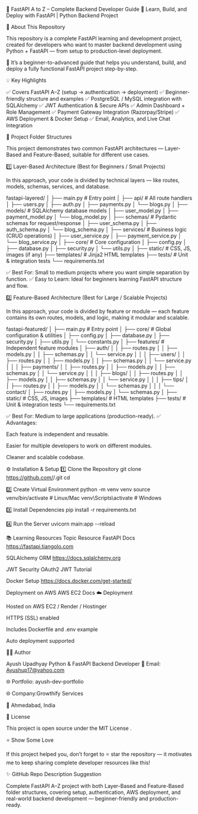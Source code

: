 🚀 FastAPI A to Z – Complete Backend Developer Guide
🧠 Learn, Build, and Deploy with FastAPI | Python Backend Project

🧩 About This Repository

This repository is a complete FastAPI learning and development project, created for developers who want to master backend development using Python + FastAPI — from setup to production-level deployment.

🧠 It’s a beginner-to-advanced guide that helps you understand, build, and deploy a fully functional FastAPI project step-by-step.

💡 Key Highlights

✅ Covers FastAPI A–Z (setup → authentication → deployment)
✅ Beginner-friendly structure and examples
✅ PostgreSQL / MySQL integration with SQLAlchemy
✅ JWT Authentication & Secure APIs
✅ Admin Dashboard + Role Management
✅ Payment Gateway Integration (Razorpay/Stripe)
✅ AWS Deployment & Docker Setup
✅ Email, Analytics, and Live Chat Integration

🧱 Project Folder Structures

This project demonstrates two common FastAPI architectures —
Layer-Based and Feature-Based, suitable for different use cases.

1️⃣ Layer-Based Architecture (Best for Beginners / Small Projects)

In this approach, your code is divided by technical layers — like routes, models, schemas, services, and database.

fastapi-layered/
│
├── main.py                  # Entry point
│
├── api/                     # All route handlers
│   ├── users.py
│   ├── auth.py
│   ├── payments.py
│   └── blogs.py
│
├── models/                  # SQLAlchemy database models
│   ├── user_model.py
│   ├── payment_model.py
│   └── blog_model.py
│
├── schemas/                 # Pydantic schemas for request/response
│   ├── user_schema.py
│   ├── auth_schema.py
│   └── blog_schema.py
│
├── services/                # Business logic (CRUD operations)
│   ├── user_service.py
│   ├── payment_service.py
│   └── blog_service.py
│
├── core/                    # Core configuration
│   ├── config.py
│   ├── database.py
│   ├── security.py
│   └── utils.py
│
├── static/                  # CSS, JS, images (if any)
├── templates/               # Jinja2 HTML templates
├── tests/                   # Unit & integration tests
└── requirements.txt


✅ Best For:
Small to medium projects where you want simple separation by function.
✅ Easy to Learn:
Ideal for beginners learning FastAPI structure and flow.

2️⃣ Feature-Based Architecture (Best for Large / Scalable Projects)

In this approach, your code is divided by feature or module — each feature contains its own routes, models, and logic, making it modular and scalable.

fastapi-featured/
│
├── main.py                          # Entry point
│
├── core/                            # Global configuration & utilities
│   ├── config.py
│   ├── database.py
│   ├── security.py
│   ├── utils.py
│   └── constants.py
│
├── features/                        # Independent feature modules
│   ├── auth/
│   │   ├── routes.py
│   │   ├── models.py
│   │   ├── schemas.py
│   │   └── service.py
│   │
│   ├── users/
│   │   ├── routes.py
│   │   ├── models.py
│   │   ├── schemas.py
│   │   └── service.py
│   │
│   ├── payments/
│   │   ├── routes.py
│   │   ├── models.py
│   │   ├── schemas.py
│   │   └── service.py
│   │
│   ├── blogs/
│   │   ├── routes.py
│   │   ├── models.py
│   │   ├── schemas.py
│   │   └── service.py
│   │
│   ├── tips/
│   │   ├── routes.py
│   │   ├── models.py
│   │   └── schemas.py
│   │
│   └── contact/
│       ├── routes.py
│       ├── models.py
│       └── schemas.py
│
├── static/                          # CSS, JS, images
├── templates/                       # HTML templates
├── tests/                           # Unit & integration tests
└── requirements.txt


✅ Best For:
Medium to large applications (production-ready).
✅ Advantages:

Each feature is independent and reusable.

Easier for multiple developers to work on different modules.

Cleaner and scalable codebase.

⚙️ Installation & Setup
1️⃣ Clone the Repository
git clone https://github.com/<your-username>/<repo-name>.git
cd <repo-name>

2️⃣ Create Virtual Environment
python -m venv venv
source venv/bin/activate   # Linux/Mac
venv\Scripts\activate      # Windows

3️⃣ Install Dependencies
pip install -r requirements.txt

4️⃣ Run the Server
uvicorn main:app --reload

📚 Learning Resources
Topic	Resource
FastAPI Docs	https://fastapi.tiangolo.com

SQLAlchemy ORM	https://docs.sqlalchemy.org

JWT Security	OAuth2 JWT Tutorial

Docker Setup	https://docs.docker.com/get-started/

Deployment on AWS	AWS EC2 Docs
☁️ Deployment

Hosted on AWS EC2 / Render / Hostinger

HTTPS (SSL) enabled

Includes Dockerfile and .env example

Auto deployment supported

👨‍💻 Author

Ayush Upadhyay
Python & FastAPI Backend Developer
📧 Email: Ayushup17@yahoo.com

🌐 Portfolio: ayush-dev-portfolio

🌐 Company:Growthify Services

📍 Ahmedabad, India

🧾 License

This project is open source under the MIT License
.

⭐ Show Some Love

If this project helped you, don’t forget to ⭐ star the repository — it motivates me to keep sharing complete developer resources like this!

✨ GitHub Repo Description Suggestion

Complete FastAPI A–Z project with both Layer-Based and Feature-Based folder structures, covering setup, authentication, AWS deployment, and real-world backend development — beginner-friendly and production-ready.

